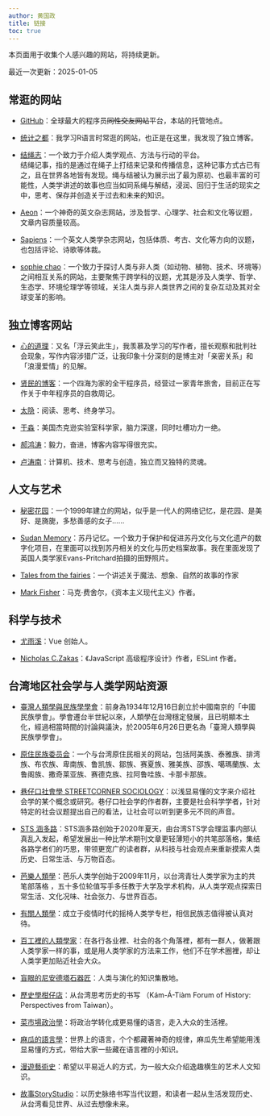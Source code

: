 ```yaml
---
author: 黄国政
title: 链接
toc: true
---
```


本页面用于收集个人感兴趣的网站，将持续更新。

最近一次更新：2025-01-05

## 常逛的网站

- [GitHub](https://github.com)：全球最大的程序员~~同性交友网站~~平台，本站的托管地点。

- [统计之都](https://cosx.org/)：我学习R语言时常逛的网站，也正是在这里，我发现了独立博客。

- [结绳志](https://tyingknots.net/)：一个致力于介绍人类学观点、方法与行动的平台。<br>结绳记事，指的是通过在绳子上打结来记录和传播信息，这种记事方式古已有之，且在世界各地皆有发现。绳与结被认为展示出了最为原初、也最丰富的可能性，人类学讲述的故事也应当如同系绳与解结，浸润、回归于生活的现实之中，思考、保存并创造关于过去和未来的知识。

- [Aeon](http://aeon.co)：一个神奇的英文杂志网站，涉及哲学、心理学、社会和文化等议题，文章内容质量较高。

- [Sapiens](https://www.sapiens.org/)：一个英文人类学杂志网站，包括体质、考古、文化等方向的议题，也包括评论、诗歌等体裁。

- [sophie chao](https://www.morethanhumanworlds.com/)：一个致力于探讨人类与非人类（如动物、植物、技术、环境等）之间相互关系的网站，主要聚焦于跨学科的议题，尤其是涉及人类学、哲学、生态学、环境伦理学等领域，关注人类与非人类世界之间的复杂互动及其对全球变革的影响。

## 独立博客网站

- [心的道理](https://stephenleng.com/)：又名「浮云笑此生」，我羡慕及学习的写作者，擅长观察和批判社会现象，写作内容涉猎广泛，让我印象十分深刻的是博主对「亲密关系」和「浪漫爱情」的见解。

- [贤民的博客](https://www.xianmin.org/)：一个四海为家的全干程序员，经营过一家青年旅舍，目前正在写作关于中年程序员的自救周记。

- [太隐](https://wangyurui.com/)：阅读、思考、终身学习。

- [于淼](https://yufree.cn)：美国杰克逊实验室科学家，脑力深邃，同时吐槽功力一绝。

- [郝鸿涛](https://hongtaoh.com/)：毅力，奋进，博客内容写得很充实。

- [卢涛南](https://lutaonan.com/)：计算机、技术、思考与创造，独立而又独特的灵魂。

## 人文与艺术

- [秘密花园](http://www.yini.org/)：一个1999年建立的网站，似乎是一代人的网络记忆，是花园、是美好、是旖旎，多愁善感的女子……

- [Sudan Memory](https://www.sudanmemory.org/cms/111/)：苏丹记忆。一个致力于保护和促进苏丹文化与文化遗产的数字化项目，在里面可以找到苏丹相关的文化与历史档案故事。我在里面发现了英国人类学家Evans-Pritchard拍摄的田野照片。

- [Tales from the fairies](https://talesfromthefairies.wordpress.com/)：一个讲述关于魔法、想象、自然的故事的作家

- [Mark Fisher](http://k-punk.org/)：马克·费舍尔，《资本主义现代主义》作者。

## 科学与技术

- [尤雨溪](https://evanyou.me/)：Vue 创始人。

- [Nicholas C.Zakas](https://humanwhocodes.com/blog/)：《JavaScript 高级程序设计》作者，ESLint 作者。

## 台湾地区社会学与人类学网站资源

- [臺灣人類學與民族學學會](https://www.taiwananthro.org.tw/)：前身為1934年12月16日創立於中國南京的「中國民族學會」。學會遷台半世紀以來，人類學在台灣穩定發展，且已明顯本土化，經過相當時間的討論與議決，於2005年6月26日更名為「臺灣人類學與民族學學會」。

- [原住民族委员会](https://www.cip.gov.tw/zh-tw/index.html)：一个与台湾原住民相关的网站，包括阿美族、泰雅族、排湾族、布农族、卑南族、鲁凯族、鄒族、赛夏族、雅美族、邵族、噶瑪蘭族、太鲁阁族、撒奇莱亚族、赛德克族、拉阿鲁哇族、卡那卡那族。

- [巷仔口社會學 STREETCORNER SOCIOLOGY](https://twstreetcorner.org/)：以浅显易懂的文字来介绍社会学的某个概念或研究。巷仔口社会学的作者群，主要是社会科学学者，针对特定的社会议题提出自己的看法，让社会可以听到更多元不同的声音。

- [STS 涵多路](http://stshandoru.tw/)：STS涵多路创始于2020年夏天，由台湾STS学会理监事内部认真乱入发起，希望发展出一种比学术期刊文章更轻薄短小的共笔部落格，集结各路学者们的巧思，带领更宽广的读者群，从科技与社会观点来重新摸索人类历史、日常生活、与万物百态。

- [芭樂人類學](https://guavanthropology.tw/)：芭乐人类学创始于2009年11月，以台湾青壮人类学家为主的共笔部落格 ，五十多位轮值写手多任教于大学及学术机构，从人类学观点探索日常生活、文化况味、社会张力、与世界百态。

- [有關人類學](https://allaboutanthropology.medium.com/)：成立于疫情时代的摇椅人类学专栏，相信民族志值得被认真对待。

- [百工裡的人類學家](https://zh-tw.facebook.com/anthropologistsforthefuture/)：在各行各业裡、社会的各个角落裡，都有一群人，做著跟人类学家一样的事，或是用人类学家的方法来工作，他们不在学术圈裡，却让人类学更加贴近社会大众。

- [盲眼的尼安德塔石器匠](https://neanderthaldna.pixnet.net/blog)：人类与演化的知识集散地。

- [歷史學柑仔店](https://kamatiam.org/)：从台湾思考历史的书写 （Kám-Á-Tiàm Forum of History: Perspectives from Taiwan）。

- [菜市場政治學](https://whogovernstw.org/)：将政治学转化成更易懂的语言，走入大众的生活裡。

- [麻瓜的語言學](https://uegu.blogspot.com/)：世界上的语言，个个都藏著神奇的规律，麻瓜先生希望能用浅显易懂的方式，带给大家一些藏在语言裡的小知识。

- [漫遊藝術史](https://arthistorystrolls.com/)：希望以平易近人的方式，为一般大众介绍逸趣横生的艺术人文知识。

- [故事StoryStudio](https://storystudio.tw/)：以历史脉络书写当代议题，和读者一起从生活发现历史、从台湾看见世界、从过去想像未来。